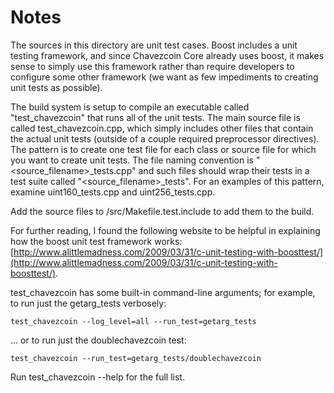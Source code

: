 # Notes
The sources in this directory are unit test cases.  Boost includes a
unit testing framework, and since Chavezcoin Core already uses boost, it makes
sense to simply use this framework rather than require developers to
configure some other framework (we want as few impediments to creating
unit tests as possible).

The build system is setup to compile an executable called "test_chavezcoin"
that runs all of the unit tests.  The main source file is called
test_chavezcoin.cpp, which simply includes other files that contain the
actual unit tests (outside of a couple required preprocessor
directives).  The pattern is to create one test file for each class or
source file for which you want to create unit tests.  The file naming
convention is "<source_filename>_tests.cpp" and such files should wrap
their tests in a test suite called "<source_filename>_tests".  For an
examples of this pattern, examine uint160_tests.cpp and
uint256_tests.cpp.

Add the source files to /src/Makefile.test.include to add them to the build.

For further reading, I found the following website to be helpful in
explaining how the boost unit test framework works:
[http://www.alittlemadness.com/2009/03/31/c-unit-testing-with-boosttest/](http://www.alittlemadness.com/2009/03/31/c-unit-testing-with-boosttest/).

test_chavezcoin has some built-in command-line arguments; for
example, to run just the getarg_tests verbosely:

    test_chavezcoin --log_level=all --run_test=getarg_tests

... or to run just the doublechavezcoin test:

    test_chavezcoin --run_test=getarg_tests/doublechavezcoin

Run  test_chavezcoin --help   for the full list.

